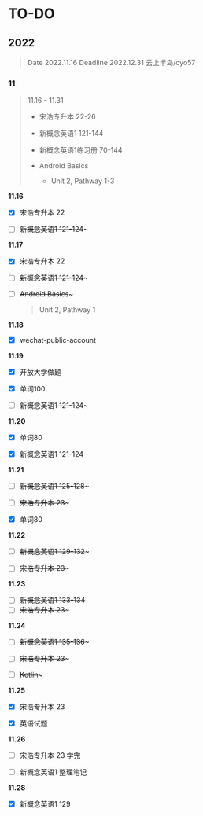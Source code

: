 # TO-DO

## 2022

> Date 2022.11.16
> Deadline 2022.12.31
> 云上半岛/cyo57

### 11

> 11.16 - 11.31
> 
> - 宋浩专升本 22-26
> 
> - 新概念英语1 121-144
> 
> - 新概念英语1练习册 70-144
> 
> - Android Basics
>   
>   - Unit 2, Pathway 1-3

**11.16**

- [x] 宋浩专升本 22

- [ ] ~~新概念英语1 121-124~~~

**11.17**

- [x] 宋浩专升本 22

- [ ] ~~新概念英语1 121-124~~~

- [ ] ~~Android Basics~~~
  
  > Unit 2, Pathway 1

**11.18**

- [x] wechat-public-account

**11.19**

- [x] 开放大学做题

- [x] 单词100

- [ ] ~~新概念英语1 121-124~~~

**11.20**

- [x] 单词80

- [x] 新概念英语1 121-124

**11.21**

- [ ] ~~新概念英语1 125-128~~~

- [ ] ~~宋浩专升本 23~~~

- [x] 单词80

**11.22**

- [ ] ~~新概念英语1 129-132~~~

- [ ] ~~宋浩专升本 23~~~

**11.23**

- [ ] ~~新概念英语1 133-134~~
- [ ] ~~宋浩专升本 23~~~

**11.24**

- [ ] ~~新概念英语1 135-136~~~

- [ ] ~~宋浩专升本 23~~~

- [ ] ~~Kotlin~~~

**11.25**

- [x] 宋浩专升本 23

- [x] 英语试题

**11.26**

- [ ] 宋浩专升本 23 学完

- [ ] 新概念英语1 整理笔记

**11.28**

- [x] 新概念英语1 129
